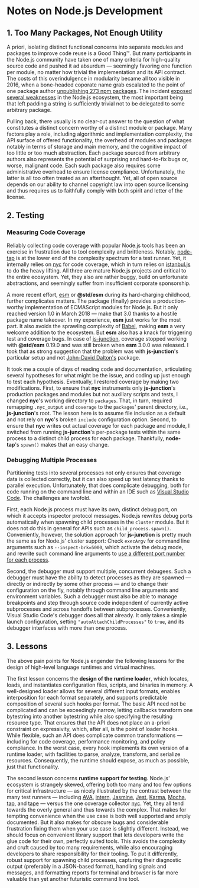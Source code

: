 # Notes on Node.js Development

## 1. Too Many Packages, Not Enough Utility

A priori, isolating distinct functional concerns into separate modules and
packages to improve code reuse is a Good Thing™. But many participants in the
Node.js community have taken one of many criteria for high-quality source code
and pushed it ad absurdum — seemingly favoring one function per module, no
matter how trivial the implementation and its API contract. The costs of this
overindulgence in modularity became all too visible in 2016, when a bone-headed
coporate name grab escalated to the point of one package author [unpublishing
273 npm packages](http://azer.bike/journal/i-ve-just-liberated-my-modules). The
incident [exposed several
weaknesses](http://blog.npmjs.org/post/141577284765/kik-left-pad-and-npm) in the
Node.js ecosystem, the most important being that left padding a string is
sufficiently trivial not to be delegated to some arbitrary package.

Pulling back, there usually is no clear-cut answer to the question of what
constitutes a distinct concern worthy of a distinct module or package. Many
factors play a role, including algorithmic and implementation complexity, the
API surface of offered functionality, the overhead of modules and packages
notably in terms of storage and main memory, and the cognitive impact of too
little or too much abstraction. Each package sourced from arbitrary authors also
represents the potential of surprising and hard-to-fix bugs or, worse, malignant
code. Each such package also requires some administrative overhead to ensure
license compliance. Unfortunately, the latter is all too often treated as an
afterthought. Yet, all of open source depends on our ability to channel
copyright law into open source licensing and thus requires us to faithfully
comply with both spirit and letter of the license.

## 2. Testing

### Measuring Code Coverage

Reliably collecting code coverage with popular Node.js tools has been an
exercise in frustration due to tool complexity and brittleness. Notably,
[node-tap](https://github.com/tapjs/node-tap) is at the lower end of the
complexity spectrum for a test runner. Yet, it internally relies on
[nyc](https://github.com/istanbuljs/nyc) for code coverage, which in turn relies
on [istanbul.js](https://github.com/istanbuljs/istanbuljs) to do the heavy
lifting. All three are mature Node.js projects and critical to the entire
ecosystem. Yet, they also are rather buggy, build on unfortunate abstractions,
and seemingly suffer from insufficient corporate sponsorship.

A more recent effort, [esm](https://github.com/standard-things/esm) or
__@std/esm__ during its hard-charging childhood, further complicates matters.
The package (finally) provides a production-worthy implementation of ECMAScript
modules for Node.js. But it only reached version 1.0 in March 2018 — make that
3.0 thanks to a hostile package name takeover. In my experience, __esm__ just
works for the most part. It also avoids the sprawling complexity of
[Babel](https://babeljs.io), making __esm__ a very welcome addition to the
ecosystem. But __esm__ also has a knack for triggering test and coverage bugs.
In case of [js-junction](https://github.com/apparebit/js-junction), coverage
stopped working with __@std/esm__ 0.19.0 and was still broken when __esm__ 3.0.0
was released. I took that as strong suggestion that the problem was with
__js-junction__'s particular setup and not [John-David
Dalton's](https://github.com/jdalton) package.

It took me a couple of days of reading code and documentation, articulating
several hypotheses for what might be the issue, and coding up just enough to
test each hypothesis. Eventually, I restored coverage by making two
modifications. First, to ensure that __nyc__ instruments only __js-junction__'s
production packages and modules but not auxiliary scripts and tests, I changed
__nyc__'s working directory to `packages`. That, in turn, required remapping
`.nyc_output` and `coverage` to the `packages`' parent directory, i.e.,
__js-junction__'s root. The lesson here is to assume file inclusion as a default
and not rely on __nyc__'s broken `include` configuration option. Second, to
ensure that __nyc__ writes out actual coverage for each package and module, I
switched from running __js-junction__'s per-package tests within the same
process to a distinct child process for each package. Thankfully, __node-tap__'s
`spawn()` makes that an easy change.

### Debugging Multiple Processes

Partitioning tests into several processes not only ensures that coverage data is
collected correctly, but it can also speed up test latency thanks to parallel
execution. Unfortunately, that does complicate debugging, both for code running
on the command line and within an IDE such as [Visual Studio
Code](https://code.visualstudio.com). The challenges are twofold.

First, each Node.js process must have its own, distinct debug port, on which it
accepts inspector protocol messages. Node.js rewrites debug ports automatically
when spawning child processes in the `cluster` module. But it does not do this
in general for APIs such as `child_process.spawn()`. Conveniently, however, the
solution approach for __js-junction__ is pretty much the same as for Node.js'
cluster support: Check `execArgv` for command line arguments such as
`--inspect-brk=5000`, which activate the debug mode, and rewrite such command
line arguments to [use a different port number for each
process](https://github.com/apparebit/js-junction/blob/a46b81917d2c5bfae6e1d723bf0bbf586fe13e0d/tests/index.js#L34-L57).

Second, the debugger must support multiple, concurrent debugees. Such a debugger
must have the ability to detect processes as they are spawned — directly or
indirectly by some other process — and to change their configuration on the fly,
notably through command line arguments and environment variables. Such a
debugger must also be able to manage breakpoints and step through source code
independent of currently active subprocesses and across handoffs between
subprocesses. Conveniently, Visual Studio Code's debugger does all that already.
It only takes a simple launch configuration, setting
`"autoAttachChildProcesses"` to `true`, and its debugger interfaces with more
than one process.

## 3. Lessons

The above pain points for Node.js engender the following lessons for the design
of high-level language runtimes and virtual machines.

The first lesson concerns the __design of the runtime loader__, which locates,
loads, and instantiates configuration files, scripts, and binaries in memory. A
well-designed loader allows for several different input formats, enables
interposition for each format separately, and supports predictable composition
of several such hooks per format. The basic API need not be complicated and can
be exceedingly narrow, letting callbacks transform one bytestring into another
bytestring while also specifying the resulting resource type. That ensures that
the API does not place an a-priori constraint on expressivity, which, after all,
is the point of loader hooks. While flexible, such an API does complicate common
transformations — including for code coverage, performance monitoring, and
policy compliance. In the worst case, every hook implements its own version of a
runtime loader, with facilities to parse, analyze, transform, and serialize
resources. Consequently, the runtime should expose, as much as possible, just
that functionality.

The second lesson concerns __runtime support for testing__. Node.js' ecosystem
is strangely skewed, offering both too many and too few options for critical
infrastructure — as nicely illustrated by the contrast between the many test
runners — including [AVA](https://ava.li/),
[intern](https://github.com/theintern/intern),
[Jasmine](https://jasmine.github.io), [Jest](https://github.com/facebook/jest),
[Karma](https://karma-runner.github.io/2.0/index.html),
[Mocha](http://mochajs.org/), [tap](https://github.com/isaacs/node-tap), and
[tape](https://github.com/substack/tape) — versus the one coverage collector
[nyc](https://github.com/bcoe/nyc). Yet, they all tend towards the overly
general and thus towards the complex. That makes for tempting convenience when
the use case is both well supported and amply documented. But it also makes for
obscure bugs and considerable frustration fixing them when your use case is
slightly different. Instead, we should focus on convenient library support that
lets developers write the glue code for their own, perfectly suited tools. This
avoids the complexity and cruft caused by too many requirements, while also
encouraging developers to share responsibility for their tooling. To put it
differently, robust support for spawning child processes, capturing their
diagnostic output (preferably in a JSON-based format), handling signals and
messages, and formatting reports for terminal and browser is far more valuable
than yet another futuristic command line tool.
